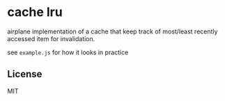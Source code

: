 # cache lru

airplane implementation of a cache that keep track of most/least recently accessed item for invalidation.

see `example.js` for how it looks in practice

## License
MIT